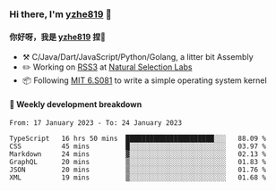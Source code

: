 ### Hi there, I'm [yzhe819](https://github.com/yzhe819) 👋

#### 你好呀，我是 [yzhe819](https://github.com/yzhe819) 捏👋

- :hammer_and_pick: C/Java/Dart/JavaScript/Python/Golang, a litter bit Assembly
- :pencil2: Working on [RSS3](https://github.com/NaturalSelectionLabs/RSS3) at [Natural Selection Labs](https://github.com/NaturalSelectionLabs)
- 📦 Following [MIT 6.S081](https://pdos.csail.mit.edu/6.S081/2020/) to write a simple operating system kernel



#### 📝 Weekly development breakdown

<!--START_SECTION:waka-->

```text
From: 17 January 2023 - To: 24 January 2023

TypeScript   16 hrs 50 mins  ██████████████████████░░░   88.09 %
CSS          45 mins         █░░░░░░░░░░░░░░░░░░░░░░░░   03.97 %
Markdown     24 mins         ▓░░░░░░░░░░░░░░░░░░░░░░░░   02.13 %
GraphQL      20 mins         ▒░░░░░░░░░░░░░░░░░░░░░░░░   01.83 %
JSON         20 mins         ▒░░░░░░░░░░░░░░░░░░░░░░░░   01.76 %
XML          19 mins         ▒░░░░░░░░░░░░░░░░░░░░░░░░   01.68 %
```

<!--END_SECTION:waka-->



